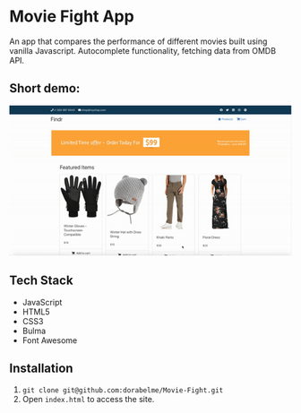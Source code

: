 # Movie Fight App

An app that compares the performance of different movies built using vanilla Javascript. Autocomplete functionality, fetching data from OMDB API.

## Short demo:

<p align ="center">
<img src="./findr.gif" alt="movie fight app example">
</p>

## Tech Stack

-   JavaScript
-   HTML5
-   CSS3
-   Bulma
-   Font Awesome

## Installation

1. `git clone git@github.com:dorabelme/Movie-Fight.git`
2. Open `index.html` to access the site.
